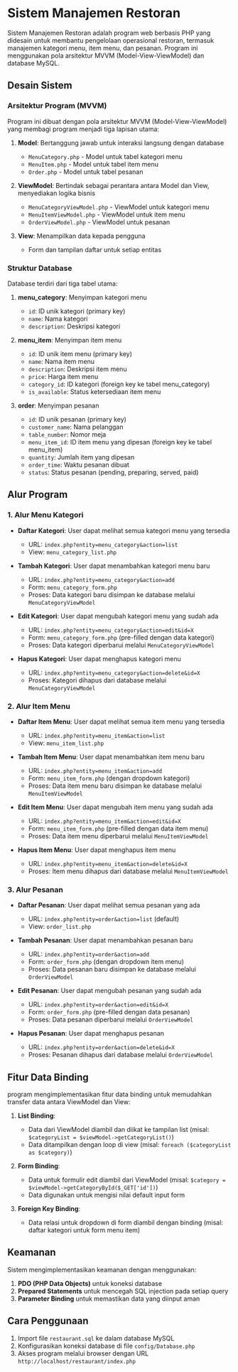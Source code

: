 # Sistem Manajemen Restoran

Sistem Manajemen Restoran adalah program web berbasis PHP yang didesain untuk membantu pengelolaan operasional restoran, termasuk manajemen kategori menu, item menu, dan pesanan. Program ini menggunakan pola arsitektur MVVM (Model-View-ViewModel) dan database MySQL.

## Desain Sistem

### Arsitektur Program (MVVM)

Program ini dibuat dengan pola arsitektur MVVM (Model-View-ViewModel) yang membagi program menjadi tiga lapisan utama:

1. **Model**: Bertanggung jawab untuk interaksi langsung dengan database
   - `MenuCategory.php` - Model untuk tabel kategori menu
   - `MenuItem.php` - Model untuk tabel item menu
   - `Order.php` - Model untuk tabel pesanan

2. **ViewModel**: Bertindak sebagai perantara antara Model dan View, menyediakan logika bisnis
   - `MenuCategoryViewModel.php` - ViewModel untuk kategori menu
   - `MenuItemViewModel.php` - ViewModel untuk item menu
   - `OrderViewModel.php` - ViewModel untuk pesanan

3. **View**: Menampilkan data kepada pengguna
   - Form dan tampilan daftar untuk setiap entitas

### Struktur Database

Database terdiri dari tiga tabel utama:

1. **menu_category**: Menyimpan kategori menu
   - `id`: ID unik kategori (primary key)
   - `name`: Nama kategori
   - `description`: Deskripsi kategori

2. **menu_item**: Menyimpan item menu
   - `id`: ID unik item menu (primary key)
   - `name`: Nama item menu
   - `description`: Deskripsi item menu
   - `price`: Harga item menu
   - `category_id`: ID kategori (foreign key ke tabel menu_category)
   - `is_available`: Status ketersediaan item menu

3. **order**: Menyimpan pesanan
   - `id`: ID unik pesanan (primary key)
   - `customer_name`: Nama pelanggan
   - `table_number`: Nomor meja
   - `menu_item_id`: ID item menu yang dipesan (foreign key ke tabel menu_item)
   - `quantity`: Jumlah item yang dipesan
   - `order_time`: Waktu pesanan dibuat
   - `status`: Status pesanan (pending, preparing, served, paid)

## Alur Program

### 1. Alur Menu Kategori

- **Daftar Kategori**: User dapat melihat semua kategori menu yang tersedia
  - URL: `index.php?entity=menu_category&action=list`
  - View: `menu_category_list.php`

- **Tambah Kategori**: User dapat menambahkan kategori menu baru
  - URL: `index.php?entity=menu_category&action=add`
  - Form: `menu_category_form.php`
  - Proses: Data kategori baru disimpan ke database melalui `MenuCategoryViewModel`

- **Edit Kategori**: User dapat mengubah kategori menu yang sudah ada
  - URL: `index.php?entity=menu_category&action=edit&id=X`
  - Form: `menu_category_form.php` (pre-filled dengan data kategori)
  - Proses: Data kategori diperbarui melalui `MenuCategoryViewModel`

- **Hapus Kategori**: User dapat menghapus kategori menu
  - URL: `index.php?entity=menu_category&action=delete&id=X`
  - Proses: Kategori dihapus dari database melalui `MenuCategoryViewModel`

### 2. Alur Item Menu

- **Daftar Item Menu**: User dapat melihat semua item menu yang tersedia
  - URL: `index.php?entity=menu_item&action=list`
  - View: `menu_item_list.php`

- **Tambah Item Menu**: User dapat menambahkan item menu baru
  - URL: `index.php?entity=menu_item&action=add`
  - Form: `menu_item_form.php` (dengan dropdown kategori)
  - Proses: Data item menu baru disimpan ke database melalui `MenuItemViewModel`

- **Edit Item Menu**: User dapat mengubah item menu yang sudah ada
  - URL: `index.php?entity=menu_item&action=edit&id=X`
  - Form: `menu_item_form.php` (pre-filled dengan data item menu)
  - Proses: Data item menu diperbarui melalui `MenuItemViewModel`

- **Hapus Item Menu**: User dapat menghapus item menu
  - URL: `index.php?entity=menu_item&action=delete&id=X`
  - Proses: Item menu dihapus dari database melalui `MenuItemViewModel`

### 3. Alur Pesanan

- **Daftar Pesanan**: User dapat melihat semua pesanan yang ada
  - URL: `index.php?entity=order&action=list` (default)
  - View: `order_list.php`

- **Tambah Pesanan**: User dapat menambahkan pesanan baru
  - URL: `index.php?entity=order&action=add`
  - Form: `order_form.php` (dengan dropdown item menu)
  - Proses: Data pesanan baru disimpan ke database melalui `OrderViewModel`

- **Edit Pesanan**: User dapat mengubah pesanan yang sudah ada
  - URL: `index.php?entity=order&action=edit&id=X`
  - Form: `order_form.php` (pre-filled dengan data pesanan)
  - Proses: Data pesanan diperbarui melalui `OrderViewModel`

- **Hapus Pesanan**: User dapat menghapus pesanan
  - URL: `index.php?entity=order&action=delete&id=X`
  - Proses: Pesanan dihapus dari database melalui `OrderViewModel`

## Fitur Data Binding

program mengimplementasikan fitur data binding untuk memudahkan transfer data antara ViewModel dan View:

1. **List Binding**:
   - Data dari ViewModel diambil dan diikat ke tampilan list (misal: `$categoryList = $viewModel->getCategoryList()`)
   - Data ditampilkan dengan loop di view (misal: `foreach ($categoryList as $category)`)

2. **Form Binding**:
   - Data untuk formulir edit diambil dari ViewModel (misal: `$category = $viewModel->getCategoryById($_GET['id'])`)
   - Data digunakan untuk mengisi nilai default input form

3. **Foreign Key Binding**:
   - Data relasi untuk dropdown di form diambil dengan binding (misal: daftar kategori untuk form menu item)

## Keamanan

Sistem mengimplementasikan keamanan dengan menggunakan:

1. **PDO (PHP Data Objects)** untuk koneksi database
2. **Prepared Statements** untuk mencegah SQL injection pada setiap query
3. **Parameter Binding** untuk memastikan data yang diinput aman

## Cara Penggunaan

1. Import file `restaurant.sql` ke dalam database MySQL
2. Konfigurasikan koneksi database di file `config/Database.php`
3. Akses program melalui browser dengan URL `http://localhost/restaurant/index.php`

